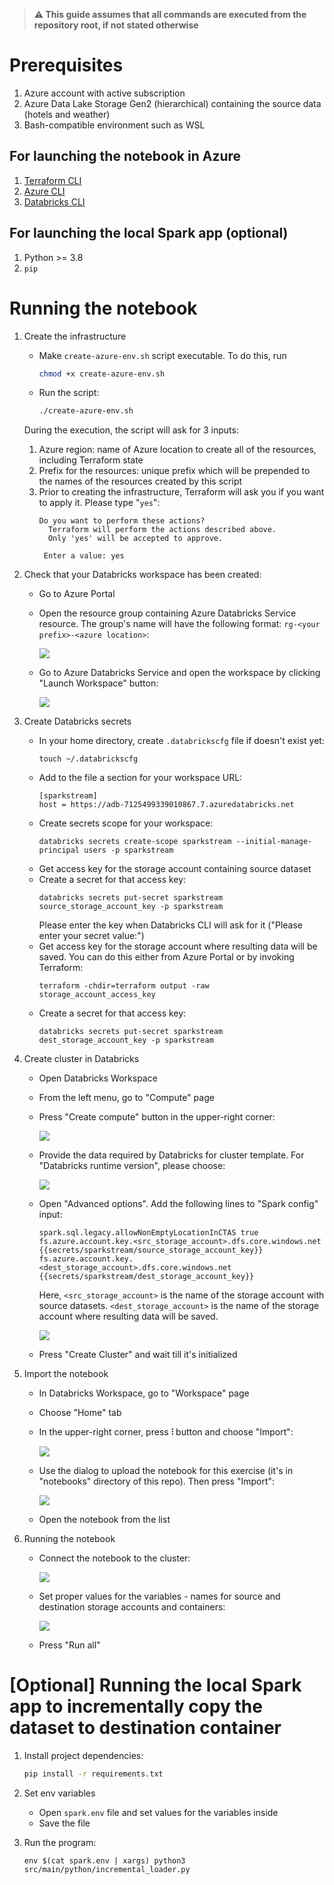 > **⚠ This guide assumes that all commands are executed from the repository root, if not stated otherwise**

# Prerequisites

1. Azure account with active subscription
2. Azure Data Lake Storage Gen2 (hierarchical) containing the source data (hotels and weather)
3. Bash-compatible environment such as WSL

## For launching the notebook in Azure

1. [Terraform CLI](https://developer.hashicorp.com/terraform/tutorials/azure-get-started/install-cli)
2. [Azure CLI](https://learn.microsoft.com/en-us/cli/azure/install-azure-cli-linux?pivots=apt)
3. [Databricks CLI](https://learn.microsoft.com/en-us/azure/databricks/dev-tools/cli/databricks-cli)

## For launching the local Spark app (optional)

1. Python >= 3.8
2. `pip`

# Running the notebook

1. Create the infrastructure 
    - Make `create-azure-env.sh` script executable. To do this, run
        ```sh
        chmod +x create-azure-env.sh
        ```
    - Run the script:
        ```sh
        ./create-azure-env.sh
        ```
    During the execution, the script will ask for 3 inputs:
    1. Azure region: name of Azure location to create all of the resources, including Terraform state
    2. Prefix for the resources: unique prefix which will be prepended to the names of the resources created by this script
    3. Prior to creating the infrastructure, Terraform will ask you if you want to apply it. Please type "`yes`":
        ```
        Do you want to perform these actions?
          Terraform will perform the actions described above.
          Only 'yes' will be accepted to approve.

         Enter a value: yes
        ```

2. Check that your Databricks workspace has been created:
    - Go to Azure Portal
    - Open the resource group containing Azure Databricks Service resource. The group's name will have the following format: `rg-<your prefix>-<azure location>`:

        ![](docs/assets/azure_db_rg.png)

    - Go to Azure Databricks Service and open the workspace by clicking "Launch Workspace" button:

        ![](docs/assets/azure_db_launch_workspace.png)

3. Create Databricks secrets
    - In your home directory, create `.databrickscfg` file if doesn't exist yet:
        ```
        touch ~/.databrickscfg
        ```
    - Add to the file a section for your workspace URL:
        ```
        [sparkstream]
        host = https://adb-7125499339010867.7.azuredatabricks.net

        ```
    - Create secrets scope for your workspace:
        ```
        databricks secrets create-scope sparkstream --initial-manage-principal users -p sparkstream
        ``` 
    - Get access key for the storage account containing source dataset
    - Create a secret for that access key:
        ```
        databricks secrets put-secret sparkstream source_storage_account_key -p sparkstream
        ```
        Please enter the key when Databricks CLI will ask for it ("Please enter your secret value:")
    - Get access key for the storage account where resulting data will be saved. You can do this either from Azure Portal or by invoking Terraform:
        ```
        terraform -chdir=terraform output -raw storage_account_access_key
        ```
    - Create a secret for that access key:
        ```
        databricks secrets put-secret sparkstream dest_storage_account_key -p sparkstream
        ```

4. Create cluster in Databricks
    - Open Databricks Workspace
    - From the left menu, go to "Compute" page
    - Press "Create compute" button in the upper-right corner:

        ![](docs/assets/db_workspace_compute_page.png)

    - Provide the data required by Databricks for cluster template. For "Databricks runtime version", please choose:

        ![](docs/assets/db_workspace_cluster_env.png)

    - Open "Advanced options". Add the following lines to "Spark config" input:
        ```
        spark.sql.legacy.allowNonEmptyLocationInCTAS true
        fs.azure.account.key.<src_storage_account>.dfs.core.windows.net {{secrets/sparkstream/source_storage_account_key}}
        fs.azure.account.key.<dest_storage_account>.dfs.core.windows.net {{secrets/sparkstream/dest_storage_account_key}}
        ```
        Here, `<src_storage_account>` is the name of the storage account with source datasets. 
        `<dest_storage_account>` is the name of the storage account where resulting data will be saved.
        
        ![](docs/assets/db_workspace_cluster_spark_config.png)

    - Press "Create Cluster" and wait till it's initialized

5. Import the notebook
    - In Databricks Workspace, go to "Workspace" page
    - Choose "Home" tab
    - In the upper-right corner, press **⫶** button and choose "Import":

        ![](docs/assets/db_workspace_import_menu.png)

    - Use the dialog to upload the notebook for this exercise (it's in "notebooks" directory of this repo). Then press "Import":

        ![](docs/assets/db_workspace_import_dialog.png)

    - Open the notebook from the list

6. Running the notebook 
    - Connect the notebook to the cluster:

        ![](docs/assets/db_notebook_cluster_connect.png)

    - Set proper values for the variables - names for source and destination storage accounts and containers:

        ![](docs/assets/db_notebook_set_variables.png)

    - Press "Run all"

# [Optional] Running the local Spark app to incrementally copy the dataset to destination container

1. Install project dependencies:
    ```sh
    pip install -r requirements.txt
    ```

2. Set env variables
    - Open `spark.env` file and set values for the variables inside
    - Save the file

2. Run the program:
    ```
    env $(cat spark.env | xargs) python3 src/main/python/incremental_loader.py
    ```